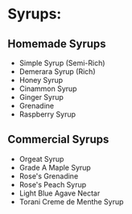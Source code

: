 # Syrups:


## Homemade Syrups
* Simple Syrup (Semi-Rich)
* Demerara Syrup (Rich)
* Honey Syrup
* Cinammon Syrup
* Ginger Syrup
* Grenadine
* Raspberry Syrup


## Commercial Syrups
* Orgeat Syrup
* Grade A Maple Syrup
* Rose's Grenadine
* Rose's Peach Syrup
* Light Blue Agave Nectar
* Torani Creme de Menthe Syrup